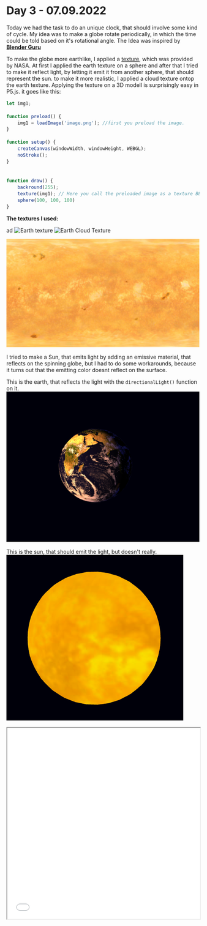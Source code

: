 # **Day 3 - 07.09.2022**

Today we had the task to do an unique clock, that should involve some kind of cycle. My idea was to make a globe rotate periodically, in which the time could be told based on it's rotational angle. The Idea was inspired by [**Blender Guru**](https://www.youtube.com/watch?v=0YZzHn0iz8U)

To make the globe more earthlike, I applied a [texture](https://www.dropbox.com/sh/1rxblwi19i78ieh/AADNsHNRA7SysJ015GkXplewa?dl=0), which was provided by NASA. At first I applied the earth texture on a sphere and after that I tried to make it reflect light, by letting it emit it from another sphere, that should represent the sun. to make it more realistic, I applied a cloud texture ontop the earth texture. Applying the texture on a 3D modell is surprisingly easy in P5.js. it goes like this:

```javascript
let img1;

function preload() {
    img1 = loadImage('image.png'); //first you preload the image.
}

function setup() {
    createCanvas(windowWidth, windowHeight, WEBGL);
    noStroke();
}


function draw() {
	backround(255);
	texture(img1); // Here you call the preloaded image as a texture BEFORE the mesh is created.
    sphere(100, 100, 100)
}

```

**The textures I used:**

ad
![Earth texture](01/HMAJFQlA.png "earth_color")
![Earth Cloud Texture](01/earth_clouds_8K_transparent.png "earth_clouds_8K_transparent")

![Sun Texture](./01/sun_texture.png)

I tried to make a Sun, that emits light by adding an emissive material, that reflects on the spinning globe, but I had to do some workarounds, because it turns out that the emitting color doesnt reflect on the surface.

This is the earth, that reflects the light with the `directionalLight()` function on it.
![earth](./01/images/earth_modell.png)

This is the sun, that should emit the light, but doesn't really.
![Sun](./01/images/sun_modell.png)


<iframe src="01/index.html" width="100%" height="500px"></iframe>

